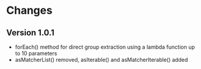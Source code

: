 # Changes

## Version 1.0.1
- forEach() method for direct group extraction using a lambda function up to 10 parameters
- asMatcherList() removed, asIterable() and asMatcherIterable() added